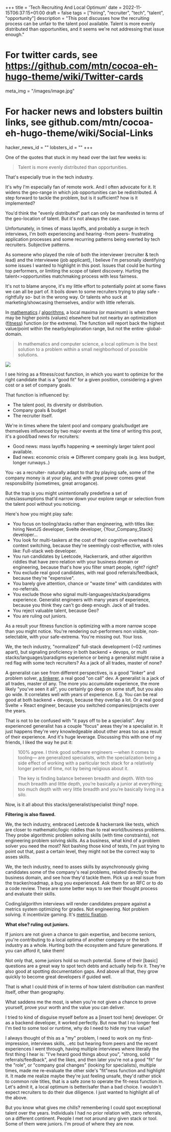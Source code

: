 +++
title = 'Tech Recruiting And Local Optimum'
date = 2022-11-15T06:37:15+01:00
draft = false
tags = ["hiring", "recruiter", "tech", "talent", "opportunity"]
description = "This post discusses how the recruiting process can be unfair to the talent pool available. Talent is more evenly distributed than opportunities, and it seems we're not addressing that issue enough."

# For twitter cards, see https://github.com/mtn/cocoa-eh-hugo-theme/wiki/Twitter-cards
meta_img = "/images/image.jpg"

# For hacker news and lobsters builtin links, see github.com/mtn/cocoa-eh-hugo-theme/wiki/Social-Links
hacker_news_id = ""
lobsters_id = ""
+++

One of the quotes that stuck in my head over the last few weeks is:

> Talent is more evenly distributed than opportunities. 

That's especially true in the tech industry.

It's why I'm especially fan of remote work. And I often advocate for it. It widens the geo-range in which job opportunities can be redistributed. A step forward to tackle the problem, but is it sufficient? how is it implemented?

You'd think the "evenly distributed" part can only be manifested in terms of the geo-location of talent. But it's not always the case. 

Unfortunately, in times of mass layoffs, and probably a surge in tech interviews, I'm both experiencing and hearing -from peers- frustrating application processes and some recurring patterns being exerted by tech recruiters. Subjective patterns.

As someone who played the role of both the interviewer (recruiter & tech lead) and the interviewee (job applicant), I believe I'm personally identifying some issues I wanted to highlight in this post. Issues that could be hurting top performers, or limiting the scope of talent discovery. Hurting the talent<>opportunities matchmaking process with less fairness.

It's not to blame anyone, it's my little effort to potentially point at some flaws we can all be part of. It boils down to some recruiters trying to play safe -rightfully so- but in the wrong way. Or talents who suck at marketing/showcasing themselves, and/or with little referrals.

In [mathematics](https://en.wikipedia.org/wiki/Maxima_and_minima) / [algorithms](http://www2.denizyuret.com/public_html/pub/aitr1569/node6.html), a local maxima (or maximum) is when there may be higher points (values) elsewhere but not nearby an optimization ([fitness](https://en.wikipedia.org/wiki/Fitness_function)) function (or the extrema). The function will report back the highest value/point within the nearby/exploration range, but not the entire -global- domain. 

> In mathematics and computer science, a local optimum is the best solution to a problem within a small neighborhood of possible solutions.

![](local-optima.png)

I see hiring as a fitness/cost function, in which you want to optimize for the right candidate that is a "good fit" for a given position, considering a given cost or a set of company goals. 

That function is influenced by: 
- The talent pool, its diversity or distribution.
- Company goals & budget 
- The recruiter itself. 

We're in times where the talent pool and company goals/budget are themselves influenced by two major events at the time of writing this post, it's a good/bad news for recruiters:
- Good news: mass layoffs happening => seemingly larger talent pool available. 
- Bad news: economic crisis => Different company goals (e.g. less budget, longer runways..)

You -as a recruiter- naturally adapt to that by playing safe, some of the company money is at your play, and with great power comes great responsibility (sometimes, great arrogance). 

But the trap is you might unintentionally predefine a set of rules/assumptions that'd narrow down your explore range or selection from the talent pool without you noticing. 

Here's how you might play safe:
- You focus on tooling/stacks rather than engineering, with titles like: hiring NextJS developer, Svelte developer, {Your_Company_Stack} developer... 
- You look for multi-taskers at the cost of their cognitive overhead & context switching, because they're seemingly cost-effective, with roles like: Full-stack web developer. 
- You run candidates by Leetcode, Hackerrank, and other algorithm riddles that have zero relation with your business domain or engineering, because that's how you filter smart people, right? right? 
- You exclude real good candidates, with real good referrals/feedback, because they're "expensive". 
- You barely give attention, chance or "waste time" with candidates with no-referrals. 
- You exclude those who signal multi-languages/stacks/paradigms experience. Generalist engineers with many years of experience, because you think they can't go deep enough. Jack of all trades.
- You reject valuable talent, because Geo? 
- You are ruling out juniors.


As a result your fitness function is optimizing with a more narrow scope than you might notice. You're rendering out-performers non visible, non-selectable, with your safe-extrema. You're missing out. Your loss.


We, the tech industry, "normalized" full-stack development (~02 runtimes apart), but signaling proficiency in both backend + devops, or multi stacks/languages/paradigms experience or being a generalist might raise a red flag with some tech recruiters? As a jack of all trades, master of none?

A generalist can see from different perspectives, is a good "linker" and problem solver, [a tinkerer](https://walid.dev/blog/stick-to-tinkering/), a real good "on call" dev. A generalist is a jack of all trades, master of any. The more you accumulate experience, the more likely "you've seen it all", you certainly go deep on some stuff, but you also go wide. It correlates well with years of experience. E.g. You can be real good at both backend + devops, because they overlap a lot. Or a real good Svelte + React engineer, because you switched companies/projects over the years.

That is not to be confused with "it pays off to be a specialist". Any experienced generalist has a couple "focus" areas they're a specialist in. It just happens they're very knowledgeable about other areas too as a result of their experience. And it's huge leverage. Discussing this with one of my friends, I liked the way he put it:

> 100% agree. I think good software engineers —when it comes to tooling— are generalized specialists, with the specialization being a side effect of working with a particular tech stack for a relatively longer period of time, not by being religious about it.

> The key is finding balance between breadth and depth. With too much breadth and little depth, you’re basically a junior at everything; too much depth with very little breadth and you’re basically living in a silo.

Now, is it all about this stacks/generalist/specialist thing? nope. 

**Filtering is also flawed.**

We, the tech industry, embraced Leetcode & hackerrank like tests, which are closer to mathematic/logic riddles than to real world/business problems. They probe algorithmic problem solving skills (with time constraints), not engineering problem solving skills. As a business, what kind of a problem solver you need the most? Not bashing those kind of tests, I'm just trying to point out that, past a certain level, they might not be the correct way to asses skills.


We, the tech industry, need to asses skills by asynchronously giving candidates some of the company's real problems, related directly to the business domain, and see how they'd tackle them. Pick up a real issue from the tracker/roadmap, a bug you experienced. Ask them for an RFC or to do a code review. These are some better ways to see their thought process and evaluate their skills.

Coding/algorithm interviews will render candidates prepare against a metrics system optimizing for grades. Not engineering. Not problem solving. it incentivize gaming. It's [metric fixation](https://aeon.co/ideas/against-metrics-how-measuring-performance-by-numbers-backfires).

**What else? ruling out juniors.**

If juniors are not given a chance to gain expertise, and become seniors, you're contributing to a local optima of another company or the tech industry as a whole. Hurting both the ecosystem and future generations. If you can afford it, take them!

Not only that, some juniors hold so much potential. Some of their [basic] questions are a great way to spot tech debts and actually help fix it. They're also good at spotting documentation gaps. And above all that, they grow quickly to become great developers if guided well.

That is what I could think of in terms of how talent distribution can manifest itself, other than geography. 

What saddens me the most, is when you're not given a chance to prove yourself, prove your worth and the value you can deliver. 

I tried to kind of disguise myself before as a [insert tool here] developer. Or as a backend developer, it worked perfectly. But now that I no longer feel I'm tied to some tool or runtime, why do I need to hide my true value? 

I always thought of this as a "my" problem, I need to work on my first-impression, interviews skills, ..etc but hearing from peers and the recent experiences I went through, having multiple interviews where literally the first thing I hear is: "I've heard good things about you", "strong, solid referrals/feedback", and the likes, and then later you're not a good "fit" for the "role", or "company goal changes" (looking for specialists), multiple times, made me re-evaluate the other side's "fit"ness function and highlight it. It made me realize maybe they're just feeling unsafe, they'd rather stick to common role titles, that is a safe zone to operate the fit-ness function in. Let's admit it, a local optimum is better/safer than a bad choice. I wouldn't expect recruiters to do their due diligence. I just wanted to highlight all of the above.

But you know what gives me chills? remembering I could spot exceptional talent over the years. Individuals I had no prior relation with, zero referrals, on a different continent. People I met not around any given stack or tool. Some of them were juniors. I'm proud of where they are now.
